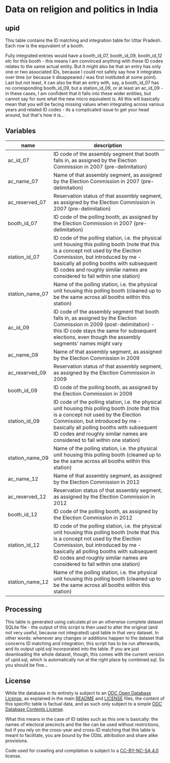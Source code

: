 # Data on religion and politics in India 

## upid

This table contains the ID matching and integration table for Uttar Pradesh. Each row is the equivalent of a booth. 

Fully integrated entries would have a booth_id_07, booth_id_09, booth_id_12 etc for this booth - this means I am convinced anything with these ID codes relates to the same actual entity.  But it might also be that an entry has only one or two associated IDs, because I could not safely say how it integrates over time (or because it disappeared / was first instituted at some point). Last but not least, it can also be that an entry with, say, a booth_id_07 has no corresponding booth_id_09, but a station_id_09, or at least an ac_id_09 - in these cases, I am confident that it falls into these wider entities, but cannot say for sure what the new micro equivalent is. All this will basically mean that you will be facing missing values when integrating across various years and related ID codes - its a complicated issue to get your head around, but that's how it is...

## Variables

name | description
--- | ---
ac_id_07 | ID code of the assembly segment that booth falls in, as assigned by the Election Commission in 2007 (pre-delimitation)
ac_name_07 | Name of that assembly segment, as assigned by the Election Commission in 2007 (pre-delimitation)
ac_reserved_07 | Reservation status of that assembly segment, as assigned by the Election Commission in 2007 (pre-delimitation)
booth_id_07 | ID code of the polling booth, as assigned by the Election Commission in 2007 (pre-delimitation)
station_id_07 | ID code of the polling station, i.e. the physical unit housing this polling booth (note that this is a concept not used by the Election Commission, but introduced by me - basically all polling booths with subsequent ID codes and roughly similar names are considered to fall within one station)
station_name_07 | Name of the polling station, i.e. the physical unit housing this polling booth (cleaned up to be the same across all booths within this station)
ac_id_09 | ID code of the assembly segment that booth falls in, as assigned by the Election Commission in 2009 (post-delimitation) - this ID code stays the same for subsequent elections, even though the assembly segments' names might vary
ac_name_09 | Name of that assembly segment, as assigned by the Election Commission in 2009
ac_reserved_09 | Reservation status of that assembly segment, as assigned by the Election Commission in 2009
booth_id_09 | ID code of the polling booth, as assigned by the Election Commission in 2009
station_id_09 | ID code of the polling station, i.e. the physical unit housing this polling booth (note that this is a concept not used by the Election Commission, but introduced by me - basically all polling booths with subsequent ID codes and roughly similar names are considered to fall within one station)
station_name_09 | Name of the polling station, i.e. the physical unit housing this polling booth (cleaned up to be the same across all booths within this station)
ac_name_12 | Name of that assembly segment, as assigned by the Election Commission in 2012
ac_reserved_12 | Reservation status of that assembly segment, as assigned by the Election Commission in 2012
booth_id_12 | ID code of the polling booth, as assigned by the Election Commission in 2012
station_id_12 | ID code of the polling station, i.e. the physical unit housing this polling booth (note that this is a concept not used by the Election Commission, but introduced by me - basically all polling booths with subsequent ID codes and roughly similar names are considered to fall within one station)
station_name_12 | Name of the polling station, i.e. the physical unit housing this polling booth (cleaned up to be the same across all booths within this station)

## Processing

This table is generated using calculate.pl on an otherwise complete dataset SQLite file - the output of this script is then used to alter the original (and not very useful, because not integrated) upid table in that very dataset. In other words: whenever any changes or additions happen to the dataset that concerns ID matching and integration, this script has to be run afterwards, and its output upid.sql incorporated into the table. If you are just downloading the whole dataset, though, this comes with the current version of upid.sql, which is automatically run at the right place by combined.sql. So you should be fine...

## License

While the database in its entirety is subject to an [ODC Open Database License](http://opendatacommons.org/licenses/odbl/), as explained in the main [README](https://github.com/raphael-susewind/india-religion-politics/blob/master/README.md) and [LICENSE](https://github.com/raphael-susewind/india-religion-politics/blob/master/LICENSE.md) files, the content of this specific table is factual data, and as such only subject to a simple [ODC Database Contents License](http://opendatacommons.org/licenses/dbcl/).

What this means in the case of ID tables such as this one is basically: the names of electoral precincts and the like can be used without restrictions, but if you rely on the cross-year and cross-ID matching that this table is meant to facilitate, you are bound by the ODbL attribution and share alike provisions.

Code used for crawling and compilation is subject to a [CC-BY-NC-SA 4.0](https://creativecommons.org/licenses/by-nc-sa/4.0/) license.
